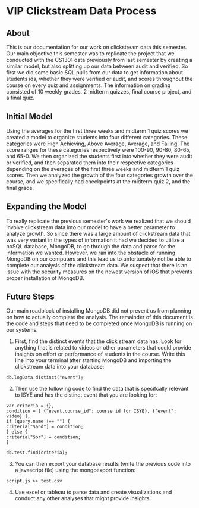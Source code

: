 # VIP Clickstream Data Process

## About

This is our documentation for our work on clickstream data this semester. Our main objective this semester was to replicate the project that we conducted with the CS1301 data previously from last semester by creating a similar model, but also splitting up our data between audit and verified. So first we did some basic SQL pulls from our data to get information about students ids, whether they were verified or audit, and scores throughout the course on every quiz and assignments. The information on grading consisted of 10 weekly grades, 2 midterm quizzes, final course project, and a final quiz. 

## Initial Model

Using the averages for the first three weeks and midterm 1 quiz scores we created a model to organize students into four different categories. These categories were High Achieving, Above Average, Average, and Failing. The score ranges for these categories respectively were 100-90, 90-80, 80-65, and 65-0. We then organized the students first into whether they were audit or verified, and then separated them into their respective categories depending on the averages of the first three weeks and midterm 1 quiz scores. Then we analyzed the growth of the four categories growth over the course, and we specifically had checkpoints at the midterm quiz 2, and the final grade. 

## Expanding the Model

To really replicate the previous semester's work we realized that we should involve clickstream data into our model to have a better parameter to analyze growth. So since there was a large amount of clickstream data that was very variant in the types of information it had we decided to utilize a noSQL database, MongoDB, to go through the data and parse for the information we wanted. However, we ran into the obstacle of running MongoDB on our computers and this lead us to unfortunately not be able to complete our analysis of the clickstream data. We suspect that there is an issue with the security measures on the newest version of iOS that prevents proper installation of MongoDB. 

## Future Steps

Our main roadblock of installing MongoDB did not prevent us from planning on how to actually complete the analysis. The remainder of this document is the code and steps that need to be completed once MongoDB is running on our systems.

1. First, find the distinct events that the click stream data has. Look for anything that is related to videos or other parameters that could provide insights on effort or performance of students in the course. Write this line into your terminal after starting MongoDB and importing the clickstream data into your database:

```
db.logData.distinct("event");
```

2. Then use the following code to find the data that is specifcally relevant to ISYE and has the distinct event that you are looking for:

```
var criteria = {}, 
condition = [ {"event.course_id": course id for ISYE}, {"event": video} ]; 
if (query.name !== "") { 
criteria["$and"] = condition; 
} else { 
criteria["$or"] = condition; 
}

db.test.find(criteria);
```

3. You can then export your database results (write the previous code into a javascript file) using the mongoexport function:

```
script.js >> test.csv
```

4. Use excel or tableau to parse data and create visualizations and conduct any other analyses that might provide insights. 
